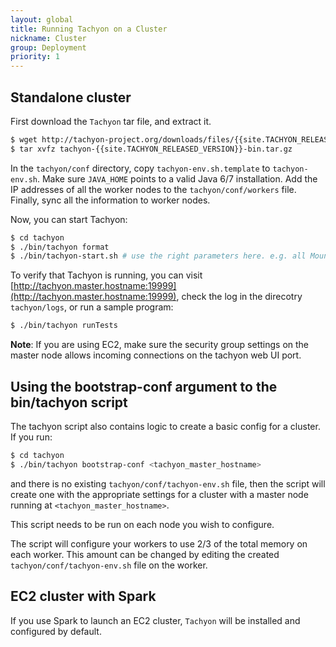 ```yaml
---
layout: global
title: Running Tachyon on a Cluster
nickname: Cluster
group: Deployment
priority: 1
---
```


## Standalone cluster

First download the `Tachyon` tar file, and extract it.

```bash
$ wget http://tachyon-project.org/downloads/files/{{site.TACHYON_RELEASED_VERSION}}/tachyon-{{site.TACHYON_RELEASED_VERSION}}-bin.tar.gz
$ tar xvfz tachyon-{{site.TACHYON_RELEASED_VERSION}}-bin.tar.gz
```

In the `tachyon/conf` directory, copy `tachyon-env.sh.template` to `tachyon-env.sh`. Make sure
`JAVA_HOME` points to a valid Java 6/7 installation. Add the IP addresses of all the worker nodes to
the `tachyon/conf/workers` file. Finally, sync all the information to worker nodes.

Now, you can start Tachyon:

```bash
$ cd tachyon
$ ./bin/tachyon format
$ ./bin/tachyon-start.sh # use the right parameters here. e.g. all Mount
```

To verify that Tachyon is running, you can visit
[http://tachyon.master.hostname:19999](http://tachyon.master.hostname:19999), check the log in the
direcotry `tachyon/logs`, or run a sample program:

```bash
$ ./bin/tachyon runTests
```

**Note**: If you are using EC2, make sure the security group settings on the master node allows
 incoming connections on the tachyon web UI port.

## Using the bootstrap-conf argument to the bin/tachyon script

The tachyon script also contains logic to create a basic config for a cluster. If you run:

```bash
$ cd tachyon
$ ./bin/tachyon bootstrap-conf <tachyon_master_hostname>
```

and there is no existing `tachyon/conf/tachyon-env.sh` file, then the script will create one 
with the appropriate settings for a cluster with a master node running at `<tachyon_master_hostname>`.

This script needs to be run on each node you wish to configure.

The script will configure your workers to use 2/3 of the total memory on each worker. This amount 
can be changed by editing the created `tachyon/conf/tachyon-env.sh` file on the worker.

## EC2 cluster with Spark

If you use Spark to launch an EC2 cluster, `Tachyon` will be installed and configured by default.
